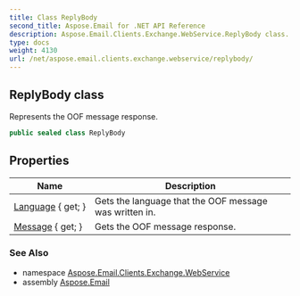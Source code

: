 ```yaml
---
title: Class ReplyBody
second_title: Aspose.Email for .NET API Reference
description: Aspose.Email.Clients.Exchange.WebService.ReplyBody class. Represents the OOF message response
type: docs
weight: 4130
url: /net/aspose.email.clients.exchange.webservice/replybody/
---
```

## ReplyBody class

Represents the OOF message response.

```csharp
public sealed class ReplyBody
```

## Properties

| Name | Description |
| --- | --- |
| [Language](../../aspose.email.clients.exchange.webservice/replybody/language/) { get; } | Gets the language that the OOF message was written in. |
| [Message](../../aspose.email.clients.exchange.webservice/replybody/message/) { get; } | Gets the OOF message response. |

### See Also

* namespace [Aspose.Email.Clients.Exchange.WebService](../../aspose.email.clients.exchange.webservice/)
* assembly [Aspose.Email](../../)


